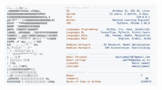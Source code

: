 <picture>
  <source srcset="https://raw.githubusercontent.com/mmazinjameel/mmazinjameel/main/dark_mode.svg?v=1744380603" media="(prefers-color-scheme: dark)">
  <img src="https://raw.githubusercontent.com/mmazinjameel/mmazinjameel/main/light_mode.svg?v=1744380603">
</picture>
